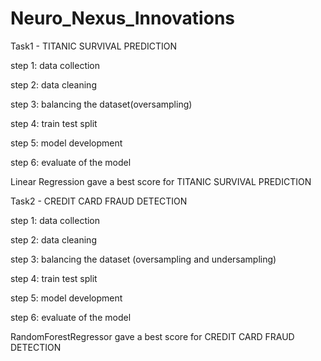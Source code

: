 # Neuro_Nexus_Innovations
Task1 - TITANIC SURVIVAL PREDICTION 

step 1: data collection

step 2: data cleaning

step 3: balancing the dataset(oversampling)

step 4: train test split

step 5: model development

step 6: evaluate of the model

Linear Regression gave a best score for TITANIC SURVIVAL PREDICTION 

Task2 - CREDIT CARD FRAUD DETECTION

step 1: data collection

step 2: data cleaning

step 3: balancing the dataset (oversampling and undersampling)

step 4: train test split

step 5: model development

step 6: evaluate of the model

RandomForestRegressor gave a best score for CREDIT CARD FRAUD DETECTION
